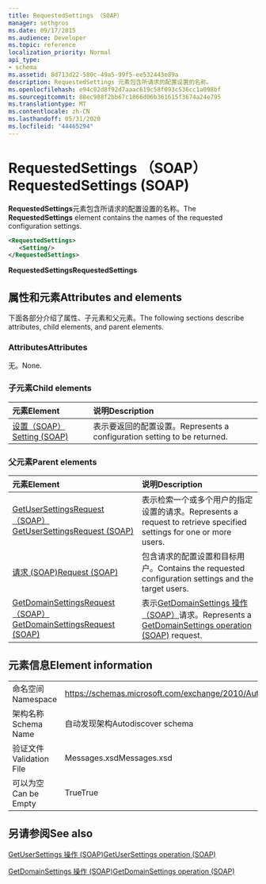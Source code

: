 ```yaml
---
title: RequestedSettings （SOAP）
manager: sethgros
ms.date: 09/17/2015
ms.audience: Developer
ms.topic: reference
localization_priority: Normal
api_type:
- schema
ms.assetid: 8d713d22-580c-49a5-99f5-ee532443e89a
description: RequestedSettings 元素包含所请求的配置设置的名称。
ms.openlocfilehash: e94c02d8f92d7aaac619c58f093c536cc1a098bf
ms.sourcegitcommit: 88ec988f2bb67c1866d06b361615f3674a24e795
ms.translationtype: MT
ms.contentlocale: zh-CN
ms.lasthandoff: 05/31/2020
ms.locfileid: "44465294"
---
```

# <a name="requestedsettings-soap"></a><span data-ttu-id="9a241-103">RequestedSettings （SOAP）</span><span class="sxs-lookup"><span data-stu-id="9a241-103">RequestedSettings (SOAP)</span></span>

<span data-ttu-id="9a241-104">**RequestedSettings**元素包含所请求的配置设置的名称。</span><span class="sxs-lookup"><span data-stu-id="9a241-104">The **RequestedSettings** element contains the names of the requested configuration settings.</span></span> 
  
```XML
<RequestedSettings>
   <Setting/>
</RequestedSettings>
```

 <span data-ttu-id="9a241-105">**RequestedSettings**</span><span class="sxs-lookup"><span data-stu-id="9a241-105">**RequestedSettings**</span></span>
## <a name="attributes-and-elements"></a><span data-ttu-id="9a241-106">属性和元素</span><span class="sxs-lookup"><span data-stu-id="9a241-106">Attributes and elements</span></span>

<span data-ttu-id="9a241-107">下面各部分介绍了属性、子元素和父元素。</span><span class="sxs-lookup"><span data-stu-id="9a241-107">The following sections describe attributes, child elements, and parent elements.</span></span>
  
### <a name="attributes"></a><span data-ttu-id="9a241-108">Attributes</span><span class="sxs-lookup"><span data-stu-id="9a241-108">Attributes</span></span>

<span data-ttu-id="9a241-109">无。</span><span class="sxs-lookup"><span data-stu-id="9a241-109">None.</span></span>
  
### <a name="child-elements"></a><span data-ttu-id="9a241-110">子元素</span><span class="sxs-lookup"><span data-stu-id="9a241-110">Child elements</span></span>

|<span data-ttu-id="9a241-111">**元素**</span><span class="sxs-lookup"><span data-stu-id="9a241-111">**Element**</span></span>|<span data-ttu-id="9a241-112">**说明**</span><span class="sxs-lookup"><span data-stu-id="9a241-112">**Description**</span></span>|
|:-----|:-----|
|[<span data-ttu-id="9a241-113">设置（SOAP）</span><span class="sxs-lookup"><span data-stu-id="9a241-113">Setting (SOAP)</span></span>](setting-soap.md) <br/> |<span data-ttu-id="9a241-114">表示要返回的配置设置。</span><span class="sxs-lookup"><span data-stu-id="9a241-114">Represents a configuration setting to be returned.</span></span>  <br/> |
   
### <a name="parent-elements"></a><span data-ttu-id="9a241-115">父元素</span><span class="sxs-lookup"><span data-stu-id="9a241-115">Parent elements</span></span>

|<span data-ttu-id="9a241-116">**元素**</span><span class="sxs-lookup"><span data-stu-id="9a241-116">**Element**</span></span>|<span data-ttu-id="9a241-117">**说明**</span><span class="sxs-lookup"><span data-stu-id="9a241-117">**Description**</span></span>|
|:-----|:-----|
|[<span data-ttu-id="9a241-118">GetUserSettingsRequest （SOAP）</span><span class="sxs-lookup"><span data-stu-id="9a241-118">GetUserSettingsRequest (SOAP)</span></span>](getusersettingsrequest-soap.md) <br/> |<span data-ttu-id="9a241-119">表示检索一个或多个用户的指定设置的请求。</span><span class="sxs-lookup"><span data-stu-id="9a241-119">Represents a request to retrieve specified settings for one or more users.</span></span>  <br/> |
|[<span data-ttu-id="9a241-120">请求 (SOAP)</span><span class="sxs-lookup"><span data-stu-id="9a241-120">Request (SOAP)</span></span>](request-soap.md) <br/> |<span data-ttu-id="9a241-121">包含请求的配置设置和目标用户。</span><span class="sxs-lookup"><span data-stu-id="9a241-121">Contains the requested configuration settings and the target users.</span></span>  <br/> |
|[<span data-ttu-id="9a241-122">GetDomainSettingsRequest （SOAP）</span><span class="sxs-lookup"><span data-stu-id="9a241-122">GetDomainSettingsRequest (SOAP)</span></span>](getdomainsettingsrequest-soap.md) <br/> |<span data-ttu-id="9a241-123">表示[GetDomainSettings 操作（SOAP）](getdomainsettings-operation-soap.md)请求。</span><span class="sxs-lookup"><span data-stu-id="9a241-123">Represents a [GetDomainSettings operation (SOAP)](getdomainsettings-operation-soap.md) request.</span></span>  <br/> |
   
## <a name="element-information"></a><span data-ttu-id="9a241-124">元素信息</span><span class="sxs-lookup"><span data-stu-id="9a241-124">Element information</span></span>

|||
|:-----|:-----|
|<span data-ttu-id="9a241-125">命名空间</span><span class="sxs-lookup"><span data-stu-id="9a241-125">Namespace</span></span>  <br/> |https://schemas.microsoft.com/exchange/2010/Autodiscover  <br/> |
|<span data-ttu-id="9a241-126">架构名称</span><span class="sxs-lookup"><span data-stu-id="9a241-126">Schema Name</span></span>  <br/> |<span data-ttu-id="9a241-127">自动发现架构</span><span class="sxs-lookup"><span data-stu-id="9a241-127">Autodiscover schema</span></span>  <br/> |
|<span data-ttu-id="9a241-128">验证文件</span><span class="sxs-lookup"><span data-stu-id="9a241-128">Validation File</span></span>  <br/> |<span data-ttu-id="9a241-129">Messages.xsd</span><span class="sxs-lookup"><span data-stu-id="9a241-129">Messages.xsd</span></span>  <br/> |
|<span data-ttu-id="9a241-130">可以为空</span><span class="sxs-lookup"><span data-stu-id="9a241-130">Can be Empty</span></span>  <br/> |<span data-ttu-id="9a241-131">True</span><span class="sxs-lookup"><span data-stu-id="9a241-131">True</span></span>  <br/> |
   
## <a name="see-also"></a><span data-ttu-id="9a241-132">另请参阅</span><span class="sxs-lookup"><span data-stu-id="9a241-132">See also</span></span>



[<span data-ttu-id="9a241-133">GetUserSettings 操作 (SOAP)</span><span class="sxs-lookup"><span data-stu-id="9a241-133">GetUserSettings operation (SOAP)</span></span>](getusersettings-operation-soap.md)
  
[<span data-ttu-id="9a241-134">GetDomainSettings 操作 (SOAP)</span><span class="sxs-lookup"><span data-stu-id="9a241-134">GetDomainSettings operation (SOAP)</span></span>](getdomainsettings-operation-soap.md)

